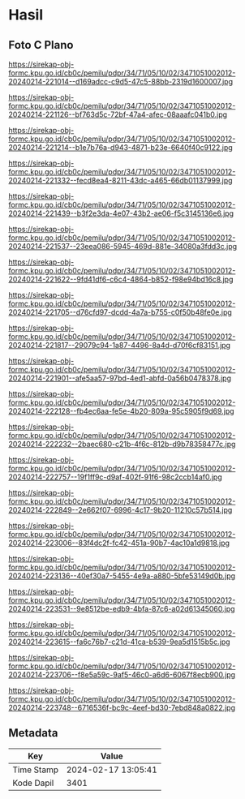 # Hasil

## Foto C Plano

https://sirekap-obj-formc.kpu.go.id/cb0c/pemilu/pdpr/34/71/05/10/02/3471051002012-20240214-221014--d169adcc-c9d5-47c5-88bb-2319d1600007.jpg

https://sirekap-obj-formc.kpu.go.id/cb0c/pemilu/pdpr/34/71/05/10/02/3471051002012-20240214-221126--bf763d5c-72bf-47a4-afec-08aaafc041b0.jpg

https://sirekap-obj-formc.kpu.go.id/cb0c/pemilu/pdpr/34/71/05/10/02/3471051002012-20240214-221214--b1e7b76a-d943-4871-b23e-6640f40c9122.jpg

https://sirekap-obj-formc.kpu.go.id/cb0c/pemilu/pdpr/34/71/05/10/02/3471051002012-20240214-221332--fecd8ea4-8211-43dc-a465-66db01137999.jpg

https://sirekap-obj-formc.kpu.go.id/cb0c/pemilu/pdpr/34/71/05/10/02/3471051002012-20240214-221439--b3f2e3da-4e07-43b2-ae06-f5c3145136e6.jpg

https://sirekap-obj-formc.kpu.go.id/cb0c/pemilu/pdpr/34/71/05/10/02/3471051002012-20240214-221537--23eea086-5945-469d-881e-34080a3fdd3c.jpg

https://sirekap-obj-formc.kpu.go.id/cb0c/pemilu/pdpr/34/71/05/10/02/3471051002012-20240214-221622--9fd41df6-c6c4-4864-b852-f98e94bd16c8.jpg

https://sirekap-obj-formc.kpu.go.id/cb0c/pemilu/pdpr/34/71/05/10/02/3471051002012-20240214-221705--d76cfd97-dcdd-4a7a-b755-c0f50b48fe0e.jpg

https://sirekap-obj-formc.kpu.go.id/cb0c/pemilu/pdpr/34/71/05/10/02/3471051002012-20240214-221817--29079c94-1a87-4496-8a4d-d70f6cf83151.jpg

https://sirekap-obj-formc.kpu.go.id/cb0c/pemilu/pdpr/34/71/05/10/02/3471051002012-20240214-221901--afe5aa57-97bd-4ed1-abfd-0a56b0478378.jpg

https://sirekap-obj-formc.kpu.go.id/cb0c/pemilu/pdpr/34/71/05/10/02/3471051002012-20240214-222128--fb4ec6aa-fe5e-4b20-809a-95c5905f9d69.jpg

https://sirekap-obj-formc.kpu.go.id/cb0c/pemilu/pdpr/34/71/05/10/02/3471051002012-20240214-222232--2baec680-c21b-4f6c-812b-d9b78358477c.jpg

https://sirekap-obj-formc.kpu.go.id/cb0c/pemilu/pdpr/34/71/05/10/02/3471051002012-20240214-222757--19f1ff9c-d9af-402f-91f6-98c2ccb14af0.jpg

https://sirekap-obj-formc.kpu.go.id/cb0c/pemilu/pdpr/34/71/05/10/02/3471051002012-20240214-222849--2e662f07-6996-4c17-9b20-11210c57b514.jpg

https://sirekap-obj-formc.kpu.go.id/cb0c/pemilu/pdpr/34/71/05/10/02/3471051002012-20240214-223006--83f4dc2f-fc42-451a-90b7-4ac10a1d9818.jpg

https://sirekap-obj-formc.kpu.go.id/cb0c/pemilu/pdpr/34/71/05/10/02/3471051002012-20240214-223136--40ef30a7-5455-4e9a-a880-5bfe53149d0b.jpg

https://sirekap-obj-formc.kpu.go.id/cb0c/pemilu/pdpr/34/71/05/10/02/3471051002012-20240214-223531--9e8512be-edb9-4bfa-87c6-a02d61345060.jpg

https://sirekap-obj-formc.kpu.go.id/cb0c/pemilu/pdpr/34/71/05/10/02/3471051002012-20240214-223615--fa6c76b7-c21d-41ca-b539-9ea5d1515b5c.jpg

https://sirekap-obj-formc.kpu.go.id/cb0c/pemilu/pdpr/34/71/05/10/02/3471051002012-20240214-223706--f8e5a59c-9af5-46c0-a6d6-6067f8ecb900.jpg

https://sirekap-obj-formc.kpu.go.id/cb0c/pemilu/pdpr/34/71/05/10/02/3471051002012-20240214-223748--6716536f-bc9c-4eef-bd30-7ebd848a0822.jpg


## Metadata

| Key        | Value               |
| ---------- | ------------------- |
| Time Stamp | 2024-02-17 13:05:41 |
| Kode Dapil | 3401                |



